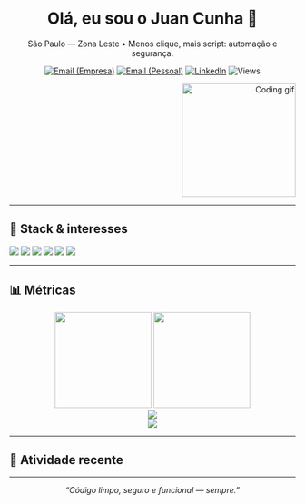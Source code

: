 <!-- Perfil: README do GitHub (JuanCunhaa) -->

<h1 align="center">Olá, eu sou o Juan Cunha 👋</h1>

<p align="center">
  São Paulo — Zona Leste • Menos clique, mais script: automação e segurança.
</p>

<p align="center">
  <a href="mailto:juan.cunha@afrikatec.com.br"><img alt="Email (Empresa)" src="https://img.shields.io/badge/Email%20(Empresa)-informational?style=for-the-badge&logo=gmail"></a>
  <a href="mailto:juangigliotticunha09062006@gmail.com"><img alt="Email (Pessoal)" src="https://img.shields.io/badge/Email%20(Pessoal)-informational?style=for-the-badge&logo=gmail"></a>
  <a href="https://www.linkedin.com/in/juan--cunha/" target="_blank"><img alt="LinkedIn" src="https://img.shields.io/badge/LinkedIn-Conectar-blue?style=for-the-badge&logo=linkedin"></a>
  <img alt="Views" src="https://komarev.com/ghpvc/?username=JuanCunhaa&style=for-the-badge&color=grey"/>
</p>

<!-- GIF decorativo (opcional). Para remover, apague a linha abaixo. -->
<p align="right">
  <img src="https://media.giphy.com/media/L8K62iTDkzGX6/giphy.gif" width="200" alt="Coding gif"/>
</p>

---

## 🧰 Stack & interesses
<p>
  <img src="https://img.shields.io/badge/Node.js-339933?logo=node.js&logoColor=white"/>
  <img src="https://img.shields.io/badge/SQL-003B57?logo=sqlite&logoColor=white"/>
  <img src="https://img.shields.io/badge/YAML-CB171E?logo=yaml&logoColor=white"/>
  <img src="https://img.shields.io/badge/Bash-4EAA25?logo=gnubash&logoColor=white"/>
  <img src="https://img.shields.io/badge/PowerShell-5391FE?logo=powershell&logoColor=white"/>
  <img src="https://img.shields.io/badge/DevSecOps-000000?logo=github&logoColor=white"/>
</p>

---

## 📊 Métricas
<div align="center">

<!-- Stats principais -->
<img height="170" src="https://github-readme-stats.vercel.app/api?username=JuanCunhaa&show_icons=true&count_private=true&include_all_commits=true&hide_border=true&theme=github_dark" />
<img height="170" src="https://github-readme-stats.vercel.app/api/top-langs/?username=JuanCunhaa&layout=compact&langs_count=8&hide_border=true&theme=github_dark" />

<!-- Streak -->
<br/>
<img src="https://streak-stats.demolab.com?user=JuanCunhaa&theme=dark&hide_border=true" />

<!-- Troféus -->
<br/>
<img src="https://github-profile-trophy.vercel.app/?username=JuanCunhaa&theme=dracula&no-frame=true&margin-w=8&margin-h=8&row=1" />
</div>

---

## 🧭 Atividade recente
<!--START_SECTION:activity-->
<!--END_SECTION:activity-->

---

<p align="center">
  <i>“Código limpo, seguro e funcional — sempre.”</i>
</p>
